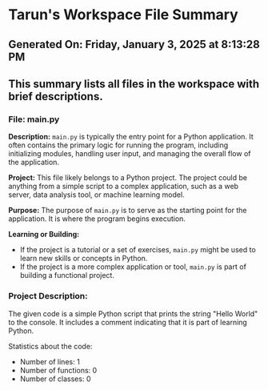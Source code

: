 # Tarun's Workspace File Summary
## Generated On: Friday, January 3, 2025 at 8:13:28 PM
This summary lists all files in the workspace with brief descriptions.
---
### File: main.py

**Description:**
`main.py` is typically the entry point for a Python application. It often contains the primary logic for running the program, including initializing modules, handling user input, and managing the overall flow of the application.

**Project:**
This file likely belongs to a Python project. The project could be anything from a simple script to a complex application, such as a web server, data analysis tool, or machine learning model.

**Purpose:**
The purpose of `main.py` is to serve as the starting point for the application. It is where the program begins execution.

**Learning or Building:**
- If the project is a tutorial or a set of exercises, `main.py` might be used to learn new skills or concepts in Python.
- If the project is a more complex application or tool, `main.py` is part of building a functional project. 
### Project Description:
 The given code is a simple Python script that prints the string "Hello World" to the console. It includes a comment indicating that it is part of learning Python.

Statistics about the code:
- Number of lines: 1
- Number of functions: 0
- Number of classes: 0
